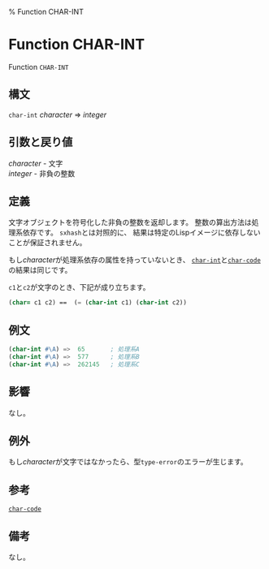 % Function CHAR-INT

# Function CHAR-INT


Function `CHAR-INT`


## 構文

`char-int` *character* => *integer*


## 引数と戻り値

*character* - 文字  
*integer* - 非負の整数


## 定義

文字オブジェクトを符号化した非負の整数を返却します。
整数の算出方法は処理系依存です。
`sxhash`とは対照的に、
結果は特定のLispイメージに依存しないことが保証されません。

もし*character*が処理系依存の属性を持っていないとき、
[`char-int`](13.2.char-int.html)と[`char-code`](13.2.char-code.html)の結果は同じです。

`c1`と`c2`が文字のとき、下記が成り立ちます。

```lisp
(char= c1 c2) ==  (= (char-int c1) (char-int c2))
```


## 例文

```lisp
(char-int #\A) =>  65       ; 処理系A
(char-int #\A) =>  577      ; 処理系B
(char-int #\A) =>  262145   ; 処理系C
```


## 影響

なし。


## 例外

もし*character*が文字ではなかったら、型`type-error`のエラーが生じます。


## 参考

[`char-code`](13.2.char-code.html)


## 備考

なし。

